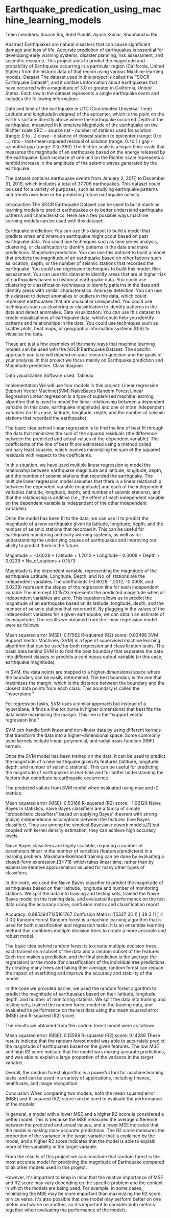 # Earthquake_predication_using_machine_learning_models
Team members:
Saurav Raj,
Rohit Pandit,
Ayush Kumar,
Shubhanshu Rai

Abstract
Earthquakes are natural disasters that can cause significant damage and loss of life. Accurate prediction of earthquakes is essential for developing early warning systems, disaster planning, risk assessment, and scientific research. This project aims to predict the magnitude and probability of Earthquake occurring in a particular region (California, United States) from the historic data of that region using various Machine learning models.
Dataset
The dataset used in this project is called the "SOCR Earthquake Dataset", and it contains information about earthquakes that have occurred with a magnitude of 3.0 or greater in California, United States.
Each row in the dataset represents a single earthquake event and includes the following information:

Date and time of the earthquake in UTC (Coordinated Universal Time)
Latitude and longitude(in degree) of the epicenter, which is the point on the Earth's surface directly above where the earthquake occurred
Depth of the earthquake, measured in kilometers
Magnitude of the earthquake on the Richter scale
SRC = source
nst - number of stations used for solution (range: 0 to ...)
close - distance of closest station to epicenter (range: 0 to ...)
rms - root-mean-squared residual of solution (range: 0. to 1.)
gap - azimuthal gap (range: 0 to 360)
The Richter scale is a logarithmic scale that measures the magnitude of an earthquake based on the energy released by the earthquake. Each increase of one unit on the Richter scale represents a tenfold increase in the amplitude of the seismic waves generated by the earthquake.

The dataset contains earthquake events from January 2, 2017, to December 31, 2019, which includes a total of 37,706 earthquakes. This dataset could be used for a variety of purposes, such as studying earthquake patterns and trends over time or for predicting future earthquake activity

Introduction
The SOCR Earthquake Dataset can be used to build machine learning models to predict earthquakes or to better understand earthquake patterns and characteristics. Here are a few possible ways machine learning models can be used with this dataset:

Earthquake prediction: You can use this dataset to build a model that predicts when and where an earthquake might occur based on past earthquake data. You could use techniques such as time series analysis, clustering, or classification to identify patterns in the data and make predictions.
Magnitude prediction: You can use this dataset to build a model that predicts the magnitude of an earthquake based on other factors such as location, depth, or the number of seismic stations that recorded the earthquake. You could use regression techniques to build this model.
Risk assessment: You can use this dataset to identify areas that are at higher risk of earthquakes based on historical earthquake data. You could use clustering or classification techniques to identify patterns in the data and identify areas with similar characteristics.
Anomaly detection: You can use this dataset to detect anomalies or outliers in the data, which could represent earthquakes that are unusual or unexpected. You could use techniques such as clustering or classification to identify patterns in the data and detect anomalies.
Data visualization: You can use this dataset to create visualizations of earthquake data, which could help you identify patterns and relationships in the data. You could use techniques such as scatter plots, heat maps, or geographic information systems (GIS) to visualize the data.

These are just a few examples of the many ways that machine learning models can be used with the SOCR Earthquake Dataset. The specific approach you take will depend on your research question and the goals of your analysis. In this project we focus mainly on Earthquake prediction and Magnitude prediction.
Class diagram

Data visualization
Software used: Tableau

Implementation
We will use four models in this project:
Linear regression
Support Vector Machine(SVM)
NaiveBayes
Random Forest
Linear Regression
Linear regression is a type of supervised machine learning algorithm that is used to model the linear relationship between a dependent variable (in this case, earthquake magnitude) and one or more independent variables (in this case, latitude, longitude, depth, and the number of seismic stations that recorded the earthquake).

The basic idea behind linear regression is to find the line of best fit through the data that minimizes the sum of the squared residuals (the difference between the predicted and actual values of the dependent variable). The coefficients of the line of best fit are estimated using a method called ordinary least squares, which involves minimizing the sum of the squared residuals with respect to the coefficients.

In this situation, we have used multiple linear regression to model the relationship between earthquake magnitude and latitude, longitude, depth, and the number of seismic stations that recorded the earthquake. The multiple linear regression model assumes that there is a linear relationship between the dependent variable (magnitude) and each of the independent variables (latitude, longitude, depth, and number of seismic stations), and that the relationship is additive (i.e., the effect of each independent variable on the dependent variable is independent of the other independent variables).

Once the model has been fit to the data, we can use it to predict the magnitude of a new earthquake given its latitude, longitude, depth, and the number of seismic stations that recorded it. This can be useful for earthquake monitoring and early warning systems, as well as for understanding the underlying causes of earthquakes and improving our ability to predict them in the future.

Magnitude = -0.6028 * Latitude + 1.2012 * Longitude - 0.0008 * Depth + 0.0239 * No_of_stations + 0.1573

Magnitude is the dependent variable, representing the magnitude of the earthquake
Latitude, Longitude, Depth, and No_of_stations are the independent variables
The coefficients (-0.6028, 1.2012, -0.0008, and 0.0239) represent the slopes of the regression line for each independent variable
The intercept (0.1573) represents the predicted magnitude when all independent variables are zero.
This equation allows us to predict the magnitude of an earthquake based on its latitude, longitude, depth, and the number of seismic stations that recorded it. By plugging in the values of the independent variables for a given earthquake, we can obtain an estimate of its magnitude.
The results we obtained from the linear regression model were as follows:

Mean squared error (MSE): 0.17562
R-squared (R2) score: 0.03498
SVM
Support Vector Machines (SVM) is a type of supervised machine learning algorithm that can be used for both regression and classification tasks. The basic idea behind SVM is to find the best boundary that separates the data into different classes or predicts a continuous output variable (in this case, earthquake magnitude).

In SVM, the data points are mapped to a higher-dimensional space where the boundary can be easily determined. The best boundary is the one that maximizes the margin, which is the distance between the boundary and the closest data points from each class. This boundary is called the "hyperplane."

For regression tasks, SVM uses a similar approach but instead of a hyperplane, it finds a line (or curve in higher dimensions) that best fits the data while maximizing the margin. This line is the "support vector regression line."

SVM can handle both linear and non-linear data by using different kernels that transform the data into a higher-dimensional space. Some commonly used kernels include linear, polynomial, and radial basis function (RBF) kernels.

Once the SVM model has been trained on the data, it can be used to predict the magnitude of a new earthquake given its features (latitude, longitude, depth, and number of seismic stations). This can be useful for predicting the magnitude of earthquakes in real-time and for better understanding the factors that contribute to earthquake occurrence.

The predicted values from SVM model when evaluated using mse and r2 metrics:

Mean squared error (MSE): 0.53166
R-squared (R2) score: -1.92129
Naive Bayes
In statistics, naive Bayes classifiers are a family of simple "probabilistic classifiers" based on applying Bayes' theorem with strong (naive) independence assumptions between the features (see Bayes classifier). They are among the simplest Bayesian network models,[1] but coupled with kernel density estimation, they can achieve high accuracy levels.

Naive Bayes classifiers are highly scalable, requiring a number of parameters linear in the number of variables (features/predictors) in a learning problem. Maximum-likelihood training can be done by evaluating a closed-form expression,[3]: 718  which takes linear time, rather than by expensive iterative approximation as used for many other types of classifiers.

In the code, we used the Naive Bayes classifier to predict the magnitude of earthquakes based on their latitude, longitude and number of monitoring stations. We split the data into training and testing sets, trained the Naive Bayes model on the training data, and evaluated its performance on the test data using the accuracy score, confusion matrix and classification report

Accuracy: 0.9853947125161767
Confusion Matrix: [[5327 35 1] [ 38 3 1] [ 4 0 0]]
Random Forest
Random forest is a machine learning algorithm that is used for both classification and regression tasks. It is an ensemble learning method that combines multiple decision trees to create a more accurate and robust model.

The basic idea behind random forest is to create multiple decision trees, each trained on a subset of the data and a random subset of the features. Each tree makes a prediction, and the final prediction is the average (for regression) or the mode (for classification) of the individual tree predictions. By creating many trees and taking their average, random forest can reduce the impact of overfitting and improve the accuracy and stability of the model.

In the code we provided earlier, we used the random forest algorithm to predict the magnitude of earthquakes based on their latitude, longitude, depth, and number of monitoring stations. We split the data into training and testing sets, trained the random forest model on the training data, and evaluated its performance on the test data using the mean squared error (MSE) and R-squared (R2) score.

The results we obtained from the random forest model were as follows:

Mean squared error (MSE): 0.15599
R-squared (R2) score: 0.14288
These results indicate that the random forest model was able to accurately predict the magnitude of earthquakes based on the given features. The low MSE and high R2 score indicate that the model was making accurate predictions, and was able to explain a large proportion of the variance in the target variable.

Overall, the random forest algorithm is a powerful tool for machine learning tasks, and can be used in a variety of applications, including finance, healthcare, and image recognition

Conclusion
When comparing two models, both the mean squared error (MSE) and R-squared (R2) score can be used to evaluate the performance of the models.

In general, a model with a lower MSE and a higher R2 score is considered a better model. This is because the MSE measures the average difference between the predicted and actual values, and a lower MSE indicates that the model is making more accurate predictions. The R2 score measures the proportion of the variance in the target variable that is explained by the model, and a higher R2 score indicates that the model is able to explain more of the variability in the target variable.

From the results of this project we can conclude that random forest is the most accurate model for predicting the magnitude of Earthquake compared to all other models used in this project.

However, it's important to keep in mind that the relative importance of MSE and R2 score may vary depending on the specific problem and the context in which the models are being used. For example, in some cases, minimizing the MSE may be more important than maximizing the R2 score, or vice versa. It's also possible that one model may perform better on one metric and worse on another, so it's important to consider both metrics together when evaluating the performance of the models.
